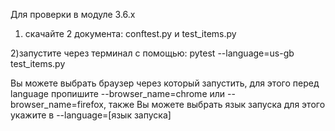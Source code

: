 
Для проверки в модуле 3.6.х

1) скачайте 2 документа: conftest.py и test_items.py

2)запустите через терминал с помощью: pytest --language=us-gb test_items.py

Вы можете выбрать браузер через который запустить, для этого перед language пропишите --browser_name=chrome или --browser_name=firefox,
также Вы можете выбрать язык запуска для этого укажите в --language=[язык запуска]

